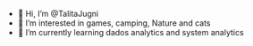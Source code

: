 - 👋 Hi, I’m @TalitaJugni
- 👀 I’m interested in games, camping, Nature and cats
- 🌱 I’m currently learning dados analytics and system analytics

<!---
TalitaJugni/TalitaJugni is a ✨ special ✨ repository because its `README.md` (this file) appears on your GitHub profile.
You can click the Preview link to take a look at your changes.
--->
